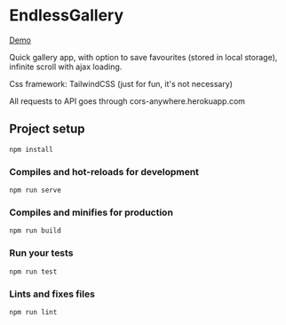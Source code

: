 # EndlessGallery

[Demo](https://dogegallery.netlify.com/)

Quick gallery app, with option to save favourites (stored in local storage), infinite scroll with ajax loading.

Css framework: TailwindCSS (just for fun, it's not necessary)

All requests to API goes through cors-anywhere.herokuapp.com

## Project setup
```
npm install
```

### Compiles and hot-reloads for development
```
npm run serve
```

### Compiles and minifies for production
```
npm run build
```

### Run your tests
```
npm run test
```

### Lints and fixes files
```
npm run lint
```
